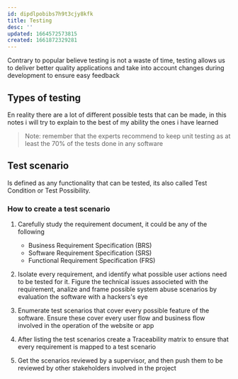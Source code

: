 ```yaml
---
id: dipdlpobibs7h9t3cjy8kfk
title: Testing
desc: ''
updated: 1664572573815
created: 1661872329281
---
```


Contrary to popular believe testing is not a waste of time, testing allows us to deliver better quality applications and take into account changes during development to ensure easy feedback

## Types of testing

En reality there are a lot of different possible tests that can be made, in this notes i will try to explain to the best of my ability the ones i have learned

>Note: remember that the experts recommend to keep unit testing as at least the 70% of the tests done in any software

## Test scenario

Is defined as any functionality that can be tested, its also called Test Condition or Test Possibility.

### How to create a test scenario

1. Carefully study the requirement document, it could be any of the following

    * Business Requirement Specification (BRS)
    * Software Requirement Specification (SRS)
    * Functional Requirement Specification (FRS)

2. Isolate every requirement, and identify what possible user actions need to be tested for it. Figure the technical issues associeted with the requirement, analize and frame possible system abuse scenarios by evaluation the software with a hackers's eye

3. Enumerate test scenarios that cover every possible feature of the software. Ensure these cover every user flow and business flow involved in the operation of the website or app

4. After listing the test scenarios create a Traceability matrix to ensure that every requirement is mapped to a test scenario

5. Get the scenarios reviewed by a supervisor, and then push them to be reviewed by other stakeholders involved in the project




